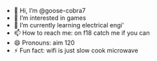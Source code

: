 - 👋 Hi, I’m @goose-cobra7
- 👀 I’m interested in games
- 🌱 I’m currently learning electrical engi'
- 📫 How to reach me: on f18 catch me if you can
- 😄 Pronouns: aim 120
- ⚡ Fun fact: wifi is just slow cook microwave

<!---
goose-cobra7/goose-cobra7 is a ✨ special ✨ repository because its `README.md` (this file) appears on your GitHub profile.
You can click the Preview link to take a look at your changes.
--->
